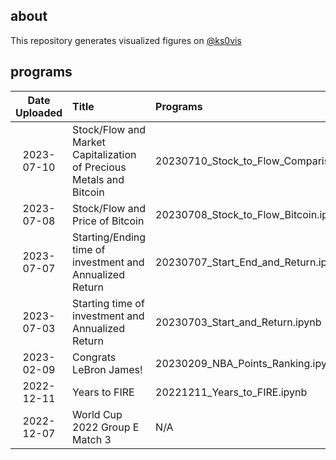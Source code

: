 ## about
This repository generates visualized figures on [@ks0vis](https://twitter.com/ks0vis)

## programs
|Date Uploaded|Title|Programs|
|:---:|:---|:---|
|2023-07-10|Stock/Flow and Market Capitalization of Precious Metals and Bitcoin|20230710_Stock_to_Flow_Comparison.ipynb|
|2023-07-08|Stock/Flow and Price of Bitcoin|20230708_Stock_to_Flow_Bitcoin.ipynb|
|2023-07-07|Starting/Ending time of investment and Annualized Return|20230707_Start_End_and_Return.ipynb|
|2023-07-03|Starting time of investment and Annualized Return|20230703_Start_and_Return.ipynb|
|2023-02-09|Congrats LeBron James!|20230209_NBA_Points_Ranking.ipynb|
|2022-12-11|Years to FIRE|20221211_Years_to_FIRE.ipynb|
|2022-12-07|World Cup 2022 Group E Match 3|N/A|
